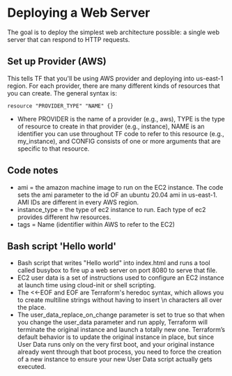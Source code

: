 # Deploying a Web Server
The goal is to deploy the simplest web architecture possible: a single web server that can respond to HTTP requests.

## Set up Provider (AWS)
This tells TF that you'll be using AWS provider and deploying into us-east-1 region.
For each provider, there are many different kinds of resources that you can create. The general syntax is:
```
resource "PROVIDER_TYPE" "NAME" {}
````
* Where PROVIDER is the name of a provider (e.g., aws), TYPE is the type of resource to create in that provider (e.g., instance), NAME is an identifier you can use throughout TF code to refer to this resource (e.g., my_instance), and CONFIG consists of one or more arguments that are specific to that resource.
## Code notes
* ami = the amazon machine image to run on the EC2 instance. The code sets the ami parameter to the id OF an ubuntu 20.04 ami in us-east-1. AMI IDs are different in every AWS region.
* instance_type = the type of ec2 instance to run. Each type of ec2 provides different hw resources.
* tags = Name (identifier within AWS to refer to the EC2)
## Bash script 'Hello world'
* Bash script that writes "Hello world" into index.html and runs a tool called busybox to fire up a web server on port 8080 to serve that file.
* EC2 user data is a set of instructions used to configure an EC2 instance at launch time using cloud-init or shell scripting.
* The <<-EOF and EOF are Terraform's heredoc syntax, which allows you to create multiline strings without having to insert \n characters all over the place.
* The user_data_replace_on_change parameter is set to true so that when you change the user_data parameter and run apply, Terraform will terminate the original instance and launch a totally new one. Terraform’s default behavior is to update the original instance in place, but since User Data runs only on the very first boot, and your original instance already went through that boot process, you need to force the creation of a new instance to ensure your new User Data script actually gets executed.